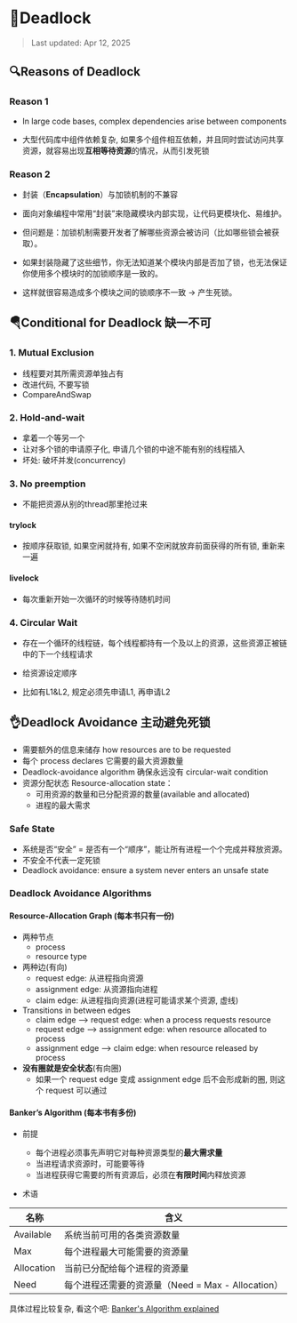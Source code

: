# 🧵Deadlock
> Last updated: Apr 12, 2025
## 🔍Reasons of Deadlock

### Reason 1

- In large code bases, complex dependencies arise between components

- 大型代码库中组件依赖复杂, 如果多个组件相互依赖，并且同时尝试访问共享资源，就容易出现**互相等待资源**的情况，从而引发死锁

### Reason 2

- 封装（**Encapsulation**）与加锁机制的不兼容

- 面向对象编程中常用“封装”来隐藏模块内部实现，让代码更模块化、易维护。

- 但问题是：加锁机制需要开发者了解哪些资源会被访问（比如哪些锁会被获取）。

- 如果封装隐藏了这些细节，你无法知道某个模块内部是否加了锁，也无法保证你使用多个模块时的加锁顺序是一致的。

- 这样就很容易造成多个模块之间的锁顺序不一致 → 产生死锁。

## 🪂Conditional for Deadlock 缺一不可

### 1. Mutual Exclusion

- 线程要对其所需资源单独占有
- 改进代码, 不要写锁
- CompareAndSwap

### 2. Hold-and-wait

- 拿着一个等另一个
- 让对多个锁的申请原子化, 申请几个锁的中途不能有别的线程插入
- 坏处: 破坏并发(concurrency)

### 3. No preemption

- 不能把资源从别的thread那里抢过来

#### trylock

- 按顺序获取锁, 如果空闲就持有, 如果不空闲就放弃前面获得的所有锁, 重新来一遍

#### livelock

- 每次重新开始一次循环的时候等待随机时间

### 4. Circular Wait

- 存在一个循环的线程链，每个线程都持有一个及以上的资源，这些资源正被链中的下一个线程请求

- 给资源设定顺序

- 比如有L1&L2, 规定必须先申请L1, 再申请L2

## 👌Deadlock Avoidance 主动避免死锁
- 需要额外的信息来储存 how resources are to be requested
- 每个 process declares 它需要的最大资源数量
- Deadlock-avoidance algorithm 确保永远没有 circular-wait condition
- 资源分配状态 Resource-allocation state：
  - 可用资源的数量和已分配资源的数量(available and allocated)
  - 进程的最大需求
### Safe State
- 系统是否“安全” = 是否有一个“顺序”，能让所有进程一个个完成并释放资源。
- 不安全不代表一定死锁
- Deadlock avoidance: ensure a system never enters an unsafe state
### Deadlock Avoidance Algorithms
#### Resource-Allocation Graph (每本书只有一份)
- 两种节点
  - process
  - resource type
- 两种边(有向)
  - request edge: 从进程指向资源
  - assignment edge: 从资源指向进程
  - claim edge: 从进程指向资源(进程可能请求某个资源, 虚线)
- Transitions in between edges
  - claim edge --> request edge: when a process requests resource
  - request edge --> assignment edge: when resource allocated to process
  - assignment edge --> claim edge: when resource released by process
- **没有圈就是安全状态**(有向圈)
  - 如果一个 request edge 变成 assignment edge 后不会形成新的圈, 则这个 request 可以通过
#### Banker’s Algorithm (每本书有多份)
- 前提
  - 每个进程必须事先声明它对每种资源类型的**最大需求量**
  - 当进程请求资源时，可能要等待
  - 当进程获得它需要的所有资源后，必须在**有限时间**内释放资源

- 术语

|名称 |	含义|
|--|--|
|Available	|系统当前可用的各类资源数量|
|Max	|每个进程最大可能需要的资源量|
|Allocation	|当前已分配给每个进程的资源量|
|Need	|每个进程还需要的资源量（Need = Max - Allocation）|

具体过程比较复杂, 看这个吧: [Banker's Algorithm explained](https://youtu.be/T0FXvTHcYi4?si=wVo7jk7OCICI_dRA)
